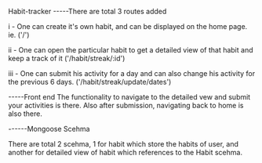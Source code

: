 Habit-tracker
-----There are total 3 routes added

i - One can create it's own habit, and can be displayed on the home page. ie. ('/')

ii - One can open the particular habit to get a detailed view of that habit and keep a track of it ('/habit/streak/:id')

iii - One can submit his activity for a day and can also change his activity for the previous 6 days. ('/habit/streak/update/dates')

-----Front end The functionality to navigate to the detailed vew and submit your activities is there. Also after submission, navigating back to home is also there.

------Mongoose Scehma

There are total 2 scehma, 1 for habit which store the habits of user, and another for detailed view of habit which references to the Habit scehma.
